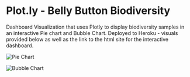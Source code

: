 # Plot.ly - Belly Button Biodiversity

Dashboard Visualization that uses Plotly to display biodiversity samples in an interactive Pie chart and Bubble Chart. Deployed to Heroku - visuals provided below as well as the link to the html site for the interactive dashboard. 

![Pie Chart](plotly/plotly-challenge/pie_chart.PNG)

![Bubble Chart](plotly/plotly-challenge/bubble_chart.PNG)

